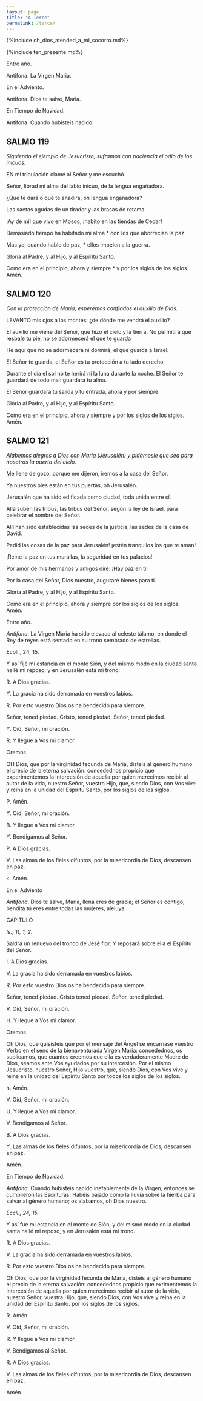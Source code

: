 ```yaml
---
layout: page
title: "A Terce"
permalink: /terce/
---
```


{%include oh_dios_atended_a_mi_socorro.md%}

{%include ten_presente.md%}

Entre año.

Antifona. La Virgen Maria.

En el Adviento.

Antifona. Dios te salve, Maria.

En Tiempo de Navidad.

Antifona. Cuando hubisteis nacido.

## SALMO 119

*Siguiendo el ejemplo de Jesucristo, suframos con paciencia el odio de los inicuos.*

EN mi tribulación clamé al Señor y me escuchó.

Señor, librad mi alma del labio inicuo, de la lengua engañadora.

¿Qué te dará o qué te añadirá, oh lengua engañadora?

Las saetas agudas de un tirador y las brasas de retama.

¡Ay de mí! que vivo en Mosoc, ¡habito en las tiendas de Cedar!

Demasiado tiempo ha habitado mi alma * con los que aborrecían la paz.

Mas yo, cuando hablo de paz, * ellos impelen a la guerra.

Gloria al Padre, y al Hijo, y al Espíritu Santo.

Como era en el principio, ahora y siempre * y por los siglos de los siglos. Amén.

## SALMO 120

*Con la protección de María, esperemos confiados el auxilio de Dios.*

LEVANTO mis ojos a los montes: ¿de dónde me vendrá el auxilio?

El auxilio me viene del Señor, que hizo el cielo y la tierra. No permitirá que resbale tu pie, no se adormecerá el que te guarda

He aquí que no se adormecerá ni dormirá, el que guarda a Israel.

El Señor te guarda, el Señor es tu protección a tu lado derecho.

Durante el día el sol no te herirá ni la luna durante la noche. El Señor te guardará de todo mal: guardará tu alma.

El Señor guardará tu salida y tu entrada, ahora y por siempre.

Gloria al Padre, y al Hijo, y al Espíritu Santo.

Como era en el principio, ahora y siempre y por los siglos de los siglos. Amén.

## SALMO 121

*Alabemos alegres a Dios con Maria (Jerusalén) y pidámosle que sea para nosotros la puerta del cielo.*

Me llene de gozo, porque me dijeron, iremos a la casa del Señor.

Ya nuestros pies están en tus puertas, oh Jerusalén.

Jerusalén que ha sido edificada como ciudad, toda unida entre sí.

Allá suben las tribus, las tribus del Señor, según la ley de Israel, para celebrar el nombre del Señor.

Allí han sido establecidas las sedes de la justicia, las sedes de la casa de David.

Pedid las cosas de la paz para Jerusalén! ¡estén tranquilos los que te aman!

¡Reine la paz en tus murallas, la seguridad en tus palacios!

Por amor de mis hermanos y amigos diré: ¡Hay paz en ti!

Por la casa del Señor, Dios nuestro, auguraré bienes para ti.

Gloria al Padre, y al Hijo, y al Espíritu Santo.

Como era en el principio, ahora y siempre por los siglos de los siglos. Amén.

Entre año.

*Antifona*. La Virgen Maria ha sido elevada al celeste tálamo, en donde el Rey de reyes está sentado en su trono sembrado de estrellas.

Ecoli., 24, 15.

Y así fijé mi estancia en el monte Sión, y del mismo modo en la ciudad santa hallé mi reposo, y en Jerusalén está mi trono.

R. A Dios gracias.

Y. La gracia ha sido derramada en vuestros labios.

R. Por esto vuestro Dios os ha bendecido para siempre.

Señor, tened piedad. Cristo, tened piedad. Señor, tened piedad.

Y. Oíd, Señor, mi oración.

R. Y llegue a Vos mi clamor.

Oremos

OH Dios, que por la virginidad fecunda de María, disteis al género humano el precio de la eterna salvación: concedednos propicio que experimentemos la intercesión de aquella por quien merecimos recibir al autor de la vida, nuestro Señor, vuestro Hijo, que, siendo Dios, con Vos vive y reina en la unidad del Espíritu Santo, por los siglos de los siglos.

P. Amén.

Y. Oid, Señor, mi oración.

B. Y llegue a Vos mi clamor.

Y. Bendigamos al Señor.

P. A Dios gracias.

V. Las almas de los fieles difuntos, por la misericordia de Dios, descansen en paz.

k. Amén.

En el Adviento

*Antifona*. Dios te salve, María, llena eres de gracia; el Señor es contigo; bendita tú eres entre todas las mujeres, aleluya.

CAPITULO

*Is., 11, 1, 2.*

Saldrá un renuevo del tronco de Jesé
flor. Y reposará sobre ella el Espíritu del Señor.

I. A Dios gracias.

V. La gracia ha sido derramada en vuestros labios.

R. Por esto vuestro Dios os ha bendecido para siempre.

Señor, tened piedad. Cristo tened piedad. Señor, tened piedad.

V. Oíd, Señor, mi oración.

H. Y llegue a Vos mi clamor.

Oremos

Oh Dios, que quisisteis que por el mensaje del Ángel se encarnase vuestro Verbo en el seno de la bienaventurada
Virgen Maria: concedednos, os suplicamos, que cuantos creemos que ella es verdaderamente Madre de Dios, seamos ante Vos ayudados por su intercesión. Por el mismo Jesucristo, nuestro Señor, Hijo vuestro, que, siendo Dios, con Vos vive y reina en la unidad del Espíritu Santo por todos los siglos de los siglos.

h. Amén.

V. Oíd, Señor, mi oración.

U. Y llegue a Vos mi clamor.

V. Bendigamos al Señor.

B. A Dios gracias.

Y. Las almas de los fieles difuntos, por la misericordia de Dios, descansen en paz.

Amén.

En Tiempo de Navidad.

*Antifona*. Cuando hubisteis nacido inefablemente de la Virgen, entonces se cumplieron las Escrituras: Habéis bajado como la lluvia sobre la hierba para salvar al género humano; os alabamos, oh Dios nuestro.

*Eccli., 24, 15.*

Y así fue mi estancia en el monte de Sión, y del mismo modo en la ciudad santa hallé mi reposo, y en Jerusalén está mi trono.

R. A Dios gracias.

V. La gracia ha sido derramada en vuestros labios.

R. Por esto vuestro Dios os ha bendecido para siempre.

Oh Dios, que por la virginidad fecunda de Maria, disteis al género humano el precio de la eterna salvación: concedednos propicio que exrimentemos la intercesión de aquella por quien merecimos recibir al autor de la vida, nuestro Señor, vuestra Hijo, que, siendo Dios, con Vos vive y reina en la unidad del Espíritu Santo. por los siglos de los siglos.

R. Amén.

V. Oíd, Señor, mi oración.

R. Y llegue a Vos mi clamor.

V. Bendigamos al Señor.

R. A Dios gracias.

V. Las almas de los fieles difuntos, por la misericordia de Dios, descansen en paz.

Amén.
